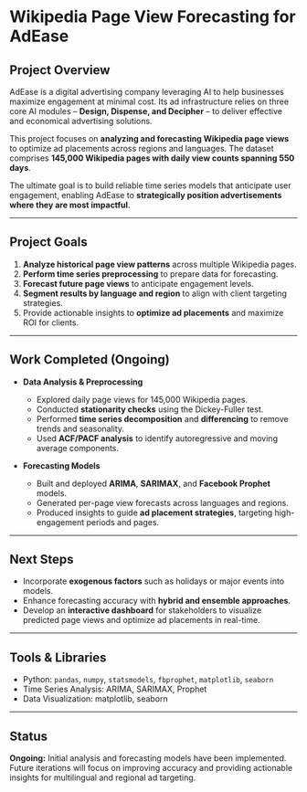 # Wikipedia Page View Forecasting for AdEase

## Project Overview
AdEase is a digital advertising company leveraging AI to help businesses maximize engagement at minimal cost. Its ad infrastructure relies on three core AI modules – **Design, Dispense, and Decipher** – to deliver effective and economical advertising solutions.  

This project focuses on **analyzing and forecasting Wikipedia page views** to optimize ad placements across regions and languages. The dataset comprises **145,000 Wikipedia pages with daily view counts spanning 550 days**.  

The ultimate goal is to build reliable time series models that anticipate user engagement, enabling AdEase to **strategically position advertisements where they are most impactful**.  

---

## Project Goals
1. **Analyze historical page view patterns** across multiple Wikipedia pages.  
2. **Perform time series preprocessing** to prepare data for forecasting.  
3. **Forecast future page views** to anticipate engagement levels.  
4. **Segment results by language and region** to align with client targeting strategies.  
5. Provide actionable insights to **optimize ad placements** and maximize ROI for clients.  

---

## Work Completed (Ongoing)
- **Data Analysis & Preprocessing**  
  - Explored daily page views for 145,000 Wikipedia pages.  
  - Conducted **stationarity checks** using the Dickey-Fuller test.  
  - Performed **time series decomposition** and **differencing** to remove trends and seasonality.  
  - Used **ACF/PACF analysis** to identify autoregressive and moving average components.  

- **Forecasting Models**  
  - Built and deployed **ARIMA**, **SARIMAX**, and **Facebook Prophet** models.  
  - Generated per-page view forecasts across languages and regions.  
  - Produced insights to guide **ad placement strategies**, targeting high-engagement periods and pages.  

---

## Next Steps
- Incorporate **exogenous factors** such as holidays or major events into models.  
- Enhance forecasting accuracy with **hybrid and ensemble approaches**.  
- Develop an **interactive dashboard** for stakeholders to visualize predicted page views and optimize ad placements in real-time.  

---

## Tools & Libraries
- Python: `pandas`, `numpy`, `statsmodels`, `fbprophet`, `matplotlib`, `seaborn`  
- Time Series Analysis: ARIMA, SARIMAX, Prophet  
- Data Visualization: matplotlib, seaborn  

---

## Status
**Ongoing:** Initial analysis and forecasting models have been implemented. Future iterations will focus on improving accuracy and providing actionable insights for multilingual and regional ad targeting.
